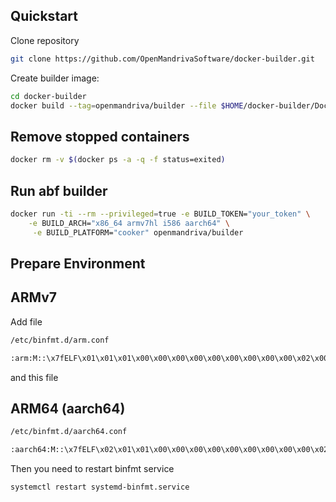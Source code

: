 ## Quickstart

Clone repository

```bash
git clone https://github.com/OpenMandrivaSoftware/docker-builder.git
```
Create builder image:

```bash
cd docker-builder
docker build --tag=openmandriva/builder --file $HOME/docker-builder/Dockerfile.builder .
```

## Remove stopped containers
```bash
docker rm -v $(docker ps -a -q -f status=exited)
```

## Run abf builder
```bash
docker run -ti --rm --privileged=true -e BUILD_TOKEN="your_token" \
	-e BUILD_ARCH="x86_64 armv7hl i586 aarch64" \
	 -e BUILD_PLATFORM="cooker" openmandriva/builder
```

## Prepare Environment
## ARMv7

Add file

```bash
/etc/binfmt.d/arm.conf
```
```bash
:arm:M::\x7fELF\x01\x01\x01\x00\x00\x00\x00\x00\x00\x00\x00\x00\x02\x00\x28\x00:\xff\xff\xff\xff\xff\xff\xff\x00\xff\xff\xff\xff\xff\xff\xff\xff\xfe\xff\xff\xff:/usr/bin/qemu-arm-binfmt:P
```
and this file

## ARM64 (aarch64)
```bash
/etc/binfmt.d/aarch64.conf
```
```bash
:aarch64:M::\x7fELF\x02\x01\x01\x00\x00\x00\x00\x00\x00\x00\x00\x00\x02\x00\xb7\x00:\xff\xff\xff\xff\xff\xff\xff\x00\xff\xff\xff\xff\xff\xff\xff\xff\xfe\xff\xff\xff:/usr/bin/qemu-aarch64-binfmt:P
```
Then you need to restart binfmt service

```bash
systemctl restart systemd-binfmt.service
```
